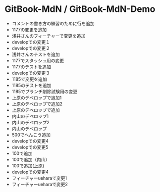 # GitBook-MdN / GitBook-MdN-Demo
- コメントの書き方の練習のために行を追加
- 1177の変更を追加
- 浅井さんのフィーチャーで変更を追加
- developでの変更１
- developでの変更２
- 浅井さんのテストを追加
- 1177でスタッシュ用の変更
- 1177のテストを追加
- developでの変更３
- 1185で変更を追加
- 1185のテストを追加
- 1185でブランチ削除試験用の変更
- 上原のデベロップで追加1
- 上原のデベロップで追加2
- 上原のデベロップで追加
- 内山のデベロップ1
- 内山のデベロップ2
- 内山のデベロップ
- 500でへんこう追加
- developでの変更4
- developでの変更5
- 100で追加
- 100で追加（内山）
- 100で追加(上原)
- developでの変更4
- フィーチャーueharaで変更1
- フィーチャーueharaで変更2

